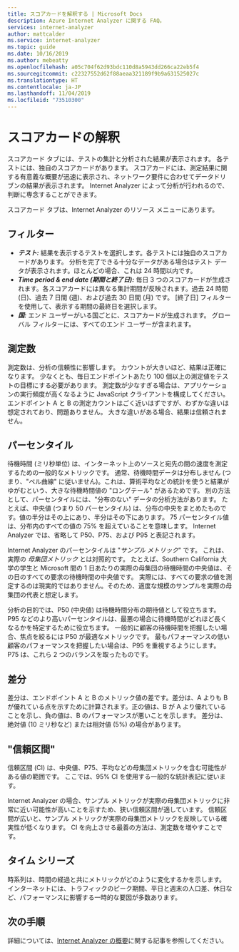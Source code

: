```yaml
---
title: スコアカードを解釈する | Microsoft Docs
description: Azure Internet Analyzer に関する FAQ。
services: internet-analyzer
author: mattcalder
ms.service: internet-analyzer
ms.topic: guide
ms.date: 10/16/2019
ms.author: mebeatty
ms.openlocfilehash: a05c704f62d93bdc110d8a5943dd266ca22eb5f4
ms.sourcegitcommit: c22327552d62f88aeaa321189f9b9a631525027c
ms.translationtype: HT
ms.contentlocale: ja-JP
ms.lasthandoff: 11/04/2019
ms.locfileid: "73510300"
---
```

# <a name="interpreting-your-scorecard"></a>スコアカードの解釈

スコアカード タブには、テストの集計と分析された結果が表示されます。 各テストには、独自のスコアカードがあります。 スコアカードには、測定結果に関する有意義な概要が迅速に表示され、ネットワーク要件に合わせてデータドリブンの結果が表示されます。 Internet Analyzer によって分析が行われるので、判断に専念することができます。

スコアカード タブは、Internet Analyzer のリソース メニューにあります。 


## <a name="filters"></a>フィルター

* ***テスト:*** 結果を表示するテストを選択します。各テストには独自のスコアカードがあります。 分析を完了できる十分なデータがある場合はテスト データが表示されます。ほとんどの場合、これは 24 時間以内です。 
* ***Time period & end date (期間と終了日):*** 毎日 3 つのスコアカードが生成されます。各スコアカードには異なる集計期間が反映されます。過去 24 時間 (日)、過去 7 日間 (週)、および過去 30 日間 (月) です。 [終了日] フィルターを使用して、表示する期間の最終日を選択します。 
* ***国:*** エンド ユーザーがいる国ごとに、スコアカードが生成されます。 グローバル フィルターには、すべてのエンド ユーザーが含まれます。

## <a name="measurement-count"></a>測定数

測定数は、分析の信頼性に影響します。 カウントが大きいほど、結果は正確になります。 少なくとも、毎日エンドポイントあたり 100 個以上の測定値をテストの目標にする必要があります。 測定数が少なすぎる場合は、アプリケーションの実行頻度が高くなるように JavaScript クライアントを構成してください。 エンドポイント A と B の測定カウントはごく近いはずですが、わずかな違いは想定されており、問題ありません。 大きな違いがある場合、結果は信頼されません。

## <a name="percentiles"></a>パーセンタイル

待機時間 (ミリ秒単位) は、インターネット上のソースと宛先の間の速度を測定するための一般的なメトリックです。 通常、待機時間データは分布しません (つまり、"ベル曲線" に従いません)。これは、算術平均などの統計を使うと結果がゆがむという、大きな待機時間値の "ロングテール" があるためです。 別の方法として、パーセンタイルには、"分布のない" データの分析方法があります。 たとえば、中央値 (つまり 50 パーセンタイル) は、分布の中央をまとめたものです。値の半分はその上にあり、半分はその下にあります。 75 パーセンタイル値は、分布内のすべての値の 75% を超えていることを意味します。 Internet Analyzer では、省略して P50、P75、および P95 と表記されます。

Internet Analyzer のパーセンタイルは "_サンプル メトリック_" です。 これは、実際の _母集団メトリック_ とは対照的です。 たとえば、Southern California 大学の学生と Microsoft 間の 1 日あたりの実際の母集団の待機時間の中央値は、その日のすべての要求の待機時間の中央値です。 実際には、すべての要求の値を測定するのは現実的ではありません。そのため、適度な規模のサンプルを実際の母集団の代表と想定します。

分析の目的では、P50 (中央値) は待機時間分布の期待値として役立ちます。 P95 などのより高いパーセンタイルは、最悪の場合に待機時間がどれほど長くなるかを特定するために役立ちます。 一般的に顧客の待機時間を把握したい場合、焦点を絞るには P50 が最適なメトリックです。 最もパフォーマンスの低い顧客のパフォーマンスを把握したい場合は、P95 を重視するようにします。 P75 は、これら 2 つのバランスを取ったものです。


## <a name="deltas"></a>差分

差分は、エンドポイント A と B のメトリック値の差です。差分は、A よりも B が優れている点を示すために計算されます。正の値は、B が A より優れていることを示し、負の値は、B のパフォーマンスが悪いことを示します。 差分は、絶対値 (10 ミリ秒など) または相対値 (5%) の場合があります。

## <a name="confidence-interval"></a>"信頼区間" 

信頼区間 (CI) は、中央値、P75、平均などの母集団メトリックを含む可能性がある値の範囲です。 ここでは、95% CI を使用する一般的な統計表記に従います。

Internet Analyzer の場合、サンプル メトリックが実際の母集団メトリックに非常に近い可能性が高いことを示すため、狭い信頼区間が適しています。 信頼区間が広いと、サンプル メトリックが実際の母集団メトリックを反映している確実性が低くなります。 CI を向上させる最善の方法は、測定数を増やすことです。

## <a name="time-series"></a>タイム シリーズ 

時系列は、時間の経過と共にメトリックがどのように変化するかを示します。 インターネットには、トラフィックのピーク期間、平日と週末の人口差、休日など、パフォーマンスに影響する一時的な要因が多数あります。


## <a name="next-steps"></a>次の手順

詳細については、[Internet Analyzer の概要](internet-analyzer-overview.md)に関する記事を参照してください。
